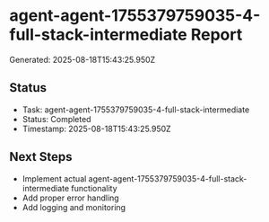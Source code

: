 # agent-agent-1755379759035-4-full-stack-intermediate Report

Generated: 2025-08-18T15:43:25.950Z

## Status
- Task: agent-agent-1755379759035-4-full-stack-intermediate
- Status: Completed
- Timestamp: 2025-08-18T15:43:25.950Z

## Next Steps
- Implement actual agent-agent-1755379759035-4-full-stack-intermediate functionality
- Add proper error handling
- Add logging and monitoring
